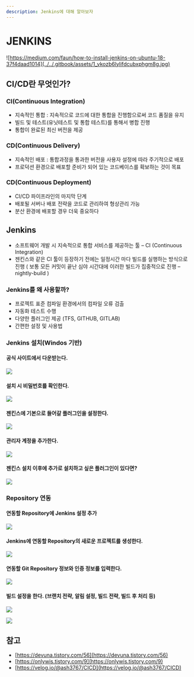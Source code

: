 ```yaml
---
description: Jenkins에 대해 알아보자
---
```


# JENKINS

![https://medium.com/faun/how-to-install-jenkins-on-ubuntu-18-37f4daad1014](../../.gitbook/assets/1_vkozb6lylifdcubxphgm8g.jpg)

## CI/CD란 무엇인가?

### CI\(Continuous Integration\)

* 지속적인 통합 : 지속적으로 코드에 대한 통합을 진행함으로써 코드 품질을 유지
* 빌드 및 테스트\(유닛테스트 및 통합 테스트\)를 통해서 병합 진행
* 통합이 완료된 최신 버전을 제공

### CD\(Continuous Delivery\)

* 지속적인 배포 : 통합과정을 통과한 버전을 사용자 설정에 따라 주기적으로 배포
* 프로덕션 환경으로 배포할 준비가 되어 있는 코드베이스를 확보하는 것이 목표

### CD\(Continuous Deployment\)

* CI/CD 파이프라인의 마지막 단계
* 배포될 서버나 배포 전략을 코드로 관리하여 형상관리 가능
* 분산 환경에 배포할 경우 더욱 중요하다

## Jenkins

* 소프트웨어 개발 시 지속적으로 통합 서비스를 제공하는 툴 – CI \(Continuous Integration\)
* 젠킨스와 같은 CI 툴이 등장하기 전에는 일정시간 마다 빌드를 실행하는 방식으로 진행 \( 보통 모든 커밋이 끝난 심야 시간대에 이러한 빌드가 집중적으로 진행 – nightly-build \)

### Jenkins를 왜 사용할까?

* 프로젝트 표준 컴파일 환경에서의 컴파일 오류 검출
* 자동화 테스트 수행
* 다양한 플러그인 제공 \(TFS, GITHUB, GITLAB\)
* 간편한 설정 및 사용법

### Jenkins 설치\(Windos 기반\)

#### 공식 사이트에서 다운받는다.

![](../../.gitbook/assets/06%20%281%29.png)

#### 설치 시 비밀번호를 확인한다.

![](../../.gitbook/assets/07%20%281%29.png)

#### 젠킨스에 기본으로 들어갈 플러그인을 설정한다.

![](../../.gitbook/assets/08%20%281%29.png)

#### 관리자 계정을 추가한다.

![](../../.gitbook/assets/09%20%281%29.png)

#### 젠킨스 설치 이후에 추가로 설치하고 싶은 플러그인이 있다면?

![](../../.gitbook/assets/11%20%283%29.png)

### Repository 연동

#### 연동할 Repository에 Jenkins 설정 추가

![](../../.gitbook/assets/12%20%282%29.png)

#### Jenkins에 연동할 Repository의 새로운 프로젝트를 생성한다.

![](../../.gitbook/assets/14%20%281%29.png)

#### 연동할 Git Repository 정보와 인증 정보를 입력한다.

![](../../.gitbook/assets/15%20%281%29.png)

#### 빌드 설정을 한다. \(브랜치 전략, 알림 설정, 빌드 전략, 빌드 후 처리 등\)

![](../../.gitbook/assets/16%20%281%29.png)

![](../../.gitbook/assets/17%20%281%29.png)

## 참고

* [https://devuna.tistory.com/56](https://devuna.tistory.com/56)
* [https://onlywis.tistory.com/9](https://onlywis.tistory.com/9)
* [https://velog.io/@ash3767/CICD](https://velog.io/@ash3767/CICD)

